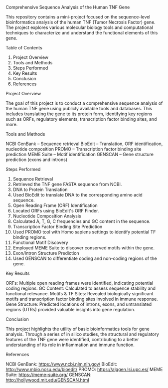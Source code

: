 Comprehensive Sequence Analysis of the Human TNF Gene

This repository contains a mini-project focused on the sequence-level bioinformatics analysis of the human TNF (Tumor Necrosis Factor) gene. The project explores various molecular biology tools and computational techniques to characterize and understand the functional elements of this gene.

Table of Contents

1. Project Overview
2. Tools and Methods
3. Steps Performed
4. Key Results
5. Conclusion
6. References

Project Overview

The goal of this project is to conduct a comprehensive sequence analysis of the human TNF gene using publicly available tools and databases. This includes translating the gene to its protein form, identifying key regions such as ORFs, regulatory elements, transcription factor binding sites, and more.

Tools and Methods

NCBI GenBank – Sequence retrieval
BioEdit – Translation, ORF identification, nucleotide composition
PROMO – Transcription factor binding site prediction
MEME Suite – Motif identification
GENSCAN – Gene structure prediction (exons and introns)

Steps Performed

1. Sequence Retrieval
2. Retrieved the TNF gene FASTA sequence from NCBI.
3. DNA to Protein Translation
4. Used BioEdit to translate DNA to the corresponding amino acid sequence.
5. Open Reading Frame (ORF) Identification
6. Located ORFs using BioEdit's ORF Finder.
7. Nucleotide Composition Analysis
8. Calculated A, T, G, C frequencies and GC content in the sequence.
9. Transcription Factor Binding Site Prediction
10. Used PROMO tool with Homo sapiens settings to identify potential TF binding regions.
11. Functional Motif Discovery
12. Employed MEME Suite to discover conserved motifs within the gene.
13. Exon/Intron Structure Prediction
14. Used GENSCAN to differentiate coding and non-coding regions of the gene.

Key Results

ORFs: Multiple open reading frames were identified, indicating potential coding regions.
GC Content: Calculated to assess sequence stability and functional relevance.
Motifs & TF Sites: Revealed biologically significant motifs and transcription factor binding sites involved in immune response.
Gene Structure: Predicted locations of introns, exons, and untranslated regions (UTRs) provided valuable insights into gene regulation.

Conclusion

This project highlights the utility of basic bioinformatics tools for gene analysis. Through a series of in silico studies, the structural and regulatory features of the TNF gene were identified, contributing to a better understanding of its role in inflammation and immune function.

References

NCBI GenBank: https://www.ncbi.nlm.nih.gov/
BioEdit: http://www.mbio.ncsu.edu/bioedit/
PROMO: https://alggen.lsi.upc.es/
MEME Suite: https://meme-suite.org/
GENSCAN: http://hollywood.mit.edu/GENSCAN.html
